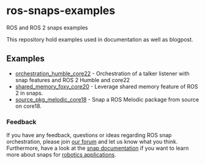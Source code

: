 # ros-snaps-examples
ROS and ROS 2 snaps examples

This repository hold examples used in documentation as well as blogpost.

## Examples

- [orchestration_humble_core22](./orchestration_humble_core22/README.md) - Orchestration of a talker listener with snap features and ROS 2 Humble and core22
- [shared_memory_foxy_core20](./shared_memory_foxy_core20/README.md) - Leverage shared memory feature of ROS 2 in snaps.
- [source_pkg_melodic_core18](./source_pkg_melodic_core18/README.md) - Snap a ROS Melodic package from source on core18.

### Feedback
If you have any feedback, questions or ideas regarding ROS snap orchestration, please join [our forum](https://forum.snapcraft.io/) and let us know what you think. Furthermore, have a look at the [snap documentation](https://snapcraft.io/docs/robotics) if you want to learn more about snaps for [robotics applications](https://ubuntu.com/robotics).


